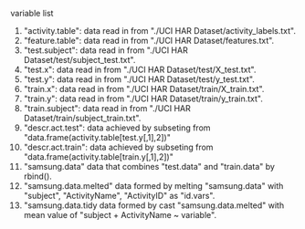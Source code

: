 variable list
1. "activity.table":       data read in from  "./UCI HAR Dataset/activity_labels.txt".
2. "feature.table":        data read in from  "./UCI HAR Dataset/features.txt".
3. "test.subject":         data read in from "./UCI HAR Dataset/test/subject_test.txt".
4. "test.x":               data read in from "./UCI HAR Dataset/test/X_test.txt".
5. "test.y":               data read in from "./UCI HAR Dataset/test/y_test.txt".
6. "train.x":              data read in from "./UCI HAR Dataset/train/X_train.txt".
7. "train.y":              data read in from "./UCI HAR Dataset/train/y_train.txt".
8. "train.subject":        data read in from "./UCI HAR Dataset/train/subject_train.txt".
9. "descr.act.test":       data achieved by subseting from "data.frame(activity.table[test.y[,1],2])"
10. "descr.act.train":     data achieved by subseting from "data.frame(activity.table[train.y[,1],2])"
11. "samsung.data"         data that combines "test.data" and "train.data" by rbind().
12. "samsung.data.melted"  data formed by melting "samsung.data" with "subject", "ActivityName", "ActivityID" as "id.vars".
13. "samsung.data.tidy     data formed by cast "samsung.data.melted" with mean value of "subject + ActivityName ~ variable".

